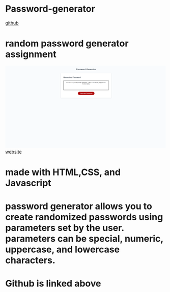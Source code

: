 # Password-generator
[github](https://github.com/Nparson88/Password-generator)
# random password generator assignment
![Password-generator](./screenshot.png)
[website](https://nparson88.github.io/Password-generator/)
# made with HTML,CSS, and Javascript
# password generator allows you to create randomized passwords using parameters set by the user. parameters can be special, numeric, uppercase, and lowercase characters.
# Github is linked above 